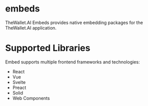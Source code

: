 # embeds
TheWallet.AI Embeds provides native embedding packages for the TheWallet.AI application.

# Supported Libraries
Embed supports multiple frontend frameworks and technologies:

- React
- Vue
- Svelte
- Preact
- Solid
- Web Components

